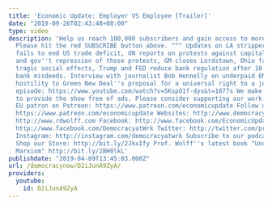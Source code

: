 ```yaml
---
title: 'Economic Update: Employer VS Employee [Trailer]'
date: "2019-09-26T02:43:48+08:00"
type: video
description: 'Help us reach 100,000 subscribers and gain access to more studio time!
  Please hit the red SUBSCRIBE button above. ^^^ Updates on LA strippers strike, Trump
  fails to end US trade deficit, UN reports on protests against capitalist inequality
  and gov''t repression of those protests, GM closes Lordstown, Ohio factory with
  tragic social effects, Trump and FED reduce bank regulation after 10 years of massive
  bank misdeeds. Interview with journalist Bob Hennelly on underpaid EMTs and right-wing
  hostility to Green New Deal''s proposal for a universal right to a job. Watch entire
  episode: https://www.youtube.com/watch?v=SKspO1f-dys&t=1077s We make it a point
  to provide the show free of ads. Please consider supporting our work. Become an
  EU patron on Patreon: https://www.patreon.com/economicupdate Follow us ONLINE: Patreon:
  https://www.patreon.com/economicupdate Websites: http://www.democracyatwork.info/econominupdate
  http://www.rdwolff.com Facebook: http://www.facebook.com/EconomicUpdate http://www.facebook.com/RichardDWolff
  http://www.facebook.com/DemocracyatWrk Twitter: http://twitter.com/profwolff http://twitter.com/democracyatwrk
  Instagram: http://instagram.com/democracyatwrk Subscribe to our podcast: http://economicupdate.libsyn.com
  Shop our Store: http://bit.ly/2JkxIfy Prof. Wolff''s latest book "Understanding
  Marxism" http://bit.ly/2BH0lkL'
publishdate: "2019-04-09T13:45:03.000Z"
url: /democracynow/D2iJunA9ZyA/
providers:
  youtube:
    id: D2iJunA9ZyA
---
```

